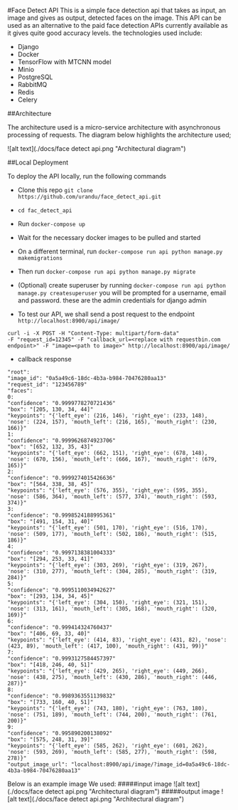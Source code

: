#Face Detect API
This is a simple face detection api that takes as input, an image and gives as output, detected faces on the image. This API can be used as an alternative to the paid face detection APIs currently available as it gives quite good accuracy levels.
the technologies used include: 
- Django
- Docker
- TensorFlow with MTCNN model
- Minio
- PostgreSQL
- RabbitMQ
- Redis
- Celery

##Architecture

The architecture used is a micro-service architecture with asynchronous processing of requests.
The diagram below highlights the architecture used;

![alt text](./docs/face detect api.png "Architectural diagram")

##Local Deployment

To deploy the API locally, run the following commands
- Clone this repo `git clone https://github.com/urandu/face_detect_api.git`
- `cd fac_detect_api`
- Run `docker-compose up `
- Wait for the necessary docker images to be pulled and started
- On a different terminal, run `docker-compose run api python manage.py makemigrations`
- Then run `docker-compose run api python manage.py migrate`
- (Optional) create superuser by running `docker-compose run api python manage.py createsuperuser` you will be prompted for a username, email and password. these are the admin credentials for django admin

- To test our API, we shall send a post request to the endpoint `http://localhost:8900/api/image/`

 ```
curl -i -X POST -H "Content-Type: multipart/form-data" 
-F "request_id=12345" -F "callback_url=<replace with requestbin.com endpoint>" -F "image=<path to image>" http://localhost:8900/api/image/

```
- callback response
```
"root":
"image_id": "0a5a49c6-18dc-4b3a-b984-70476280aa13"
"request_id": "123456789"
"faces":
0:
"confidence": "0.9999778270721436"
"box": "[205, 130, 34, 44]"
"keypoints": "{'left_eye': (216, 146), 'right_eye': (233, 148), 'nose': (224, 157), 'mouth_left': (216, 165), 'mouth_right': (230, 166)}"
1:
"confidence": "0.9999626874923706"
"box": "[652, 132, 35, 43]"
"keypoints": "{'left_eye': (662, 151), 'right_eye': (678, 148), 'nose': (670, 156), 'mouth_left': (666, 167), 'mouth_right': (679, 165)}"
2:
"confidence": "0.9999274015426636"
"box": "[564, 338, 38, 45]"
"keypoints": "{'left_eye': (576, 355), 'right_eye': (595, 355), 'nose': (586, 364), 'mouth_left': (577, 374), 'mouth_right': (593, 374)}"
3:
"confidence": "0.9998524188995361"
"box": "[491, 154, 31, 40]"
"keypoints": "{'left_eye': (501, 170), 'right_eye': (516, 170), 'nose': (509, 177), 'mouth_left': (502, 186), 'mouth_right': (515, 186)}"
4:
"confidence": "0.9997138381004333"
"box": "[294, 253, 33, 41]"
"keypoints": "{'left_eye': (303, 269), 'right_eye': (319, 267), 'nose': (310, 277), 'mouth_left': (304, 285), 'mouth_right': (319, 284)}"
5:
"confidence": "0.9995110034942627"
"box": "[293, 134, 34, 45]"
"keypoints": "{'left_eye': (304, 150), 'right_eye': (321, 151), 'nose': (313, 161), 'mouth_left': (305, 168), 'mouth_right': (320, 169)}"
6:
"confidence": "0.999414324760437"
"box": "[406, 69, 33, 40]"
"keypoints": "{'left_eye': (414, 83), 'right_eye': (431, 82), 'nose': (423, 89), 'mouth_left': (417, 100), 'mouth_right': (431, 99)}"
7:
"confidence": "0.9993127584457397"
"box": "[418, 246, 40, 51]"
"keypoints": "{'left_eye': (429, 265), 'right_eye': (449, 266), 'nose': (438, 275), 'mouth_left': (430, 286), 'mouth_right': (446, 287)}"
8:
"confidence": "0.9989363551139832"
"box": "[733, 160, 40, 51]"
"keypoints": "{'left_eye': (743, 180), 'right_eye': (763, 180), 'nose': (751, 189), 'mouth_left': (744, 200), 'mouth_right': (761, 200)}"
9:
"confidence": "0.995890200138092"
"box": "[575, 248, 31, 39]"
"keypoints": "{'left_eye': (585, 262), 'right_eye': (601, 262), 'nose': (593, 269), 'mouth_left': (585, 277), 'mouth_right': (598, 278)}"
"output_image_url": "localhost:8900/api/image/?image_id=0a5a49c6-18dc-4b3a-b984-70476280aa13"

```


Below is an example image We used:
#####input image
![alt text](./docs/face detect api.png "Architectural diagram")
#####output image
![alt text](./docs/face detect api.png "Architectural diagram")